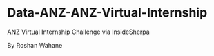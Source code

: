 # Data-ANZ-ANZ-Virtual-Internship
ANZ Virtual Internship Challenge via InsideSherpa

By Roshan Wahane
